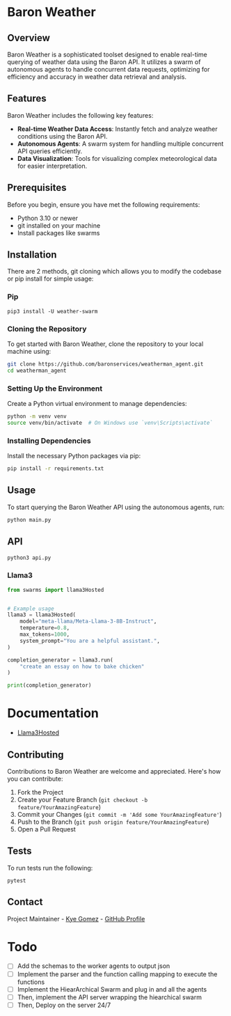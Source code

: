# Baron Weather

## Overview
Baron Weather is a sophisticated toolset designed to enable real-time querying of weather data using the Baron API. It utilizes a swarm of autonomous agents to handle concurrent data requests, optimizing for efficiency and accuracy in weather data retrieval and analysis.

## Features
Baron Weather includes the following key features:
- **Real-time Weather Data Access**: Instantly fetch and analyze weather conditions using the Baron API.
- **Autonomous Agents**: A swarm system for handling multiple concurrent API queries efficiently.
- **Data Visualization**: Tools for visualizing complex meteorological data for easier interpretation.


## Prerequisites
Before you begin, ensure you have met the following requirements:
- Python 3.10 or newer
- git installed on your machine
- Install packages like swarms

## Installation

There are 2 methods, git cloning which allows you to modify the codebase or pip install for simple usage:

### Pip 
`pip3 install -U weather-swarm`

### Cloning the Repository
To get started with Baron Weather, clone the repository to your local machine using:

```bash
git clone https://github.com/baronservices/weatherman_agent.git
cd weatherman_agent
```

### Setting Up the Environment
Create a Python virtual environment to manage dependencies:

```bash
python -m venv venv
source venv/bin/activate  # On Windows use `venv\Scripts\activate`
```

### Installing Dependencies
Install the necessary Python packages via pip:

```bash
pip install -r requirements.txt
```

## Usage
To start querying the Baron Weather API using the autonomous agents, run:

```bash
python main.py
```

## API

```bash
python3 api.py
```


### Llama3

```python
from swarms import llama3Hosted


# Example usage
llama3 = llama3Hosted(
    model="meta-llama/Meta-Llama-3-8B-Instruct",
    temperature=0.8,
    max_tokens=1000,
    system_prompt="You are a helpful assistant.",
)

completion_generator = llama3.run(
    "create an essay on how to bake chicken"
)

print(completion_generator)

```

# Documentation
- [Llama3Hosted](docs/llama3_hosted.md)

## Contributing
Contributions to Baron Weather are welcome and appreciated. Here's how you can contribute:

1. Fork the Project
2. Create your Feature Branch (`git checkout -b feature/YourAmazingFeature`)
3. Commit your Changes (`git commit -m 'Add some YourAmazingFeature'`)
4. Push to the Branch (`git push origin feature/YourAmazingFeature`)
5. Open a Pull Request


## Tests
To run tests run the following:

`pytest`

## Contact
Project Maintainer - [Kye Gomez](mailto:kye@swarms.world) - [GitHub Profile](https://github.com/baronservices)


# Todo
- [ ] Add the schemas to the worker agents to output json
- [ ] Implement the parser and the function calling mapping to execute the functions
- [ ] Implement the HiearArchical Swarm and plug in and all the agents
- [ ] Then, implement the API server wrapping the hiearchical swarm
- [ ] Then, Deploy on the server 24/7